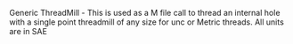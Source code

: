 Generic ThreadMill - This is used as a M file call to thread an internal hole with a single point threadmill of any size for unc or Metric threads.  All units are in SAE
